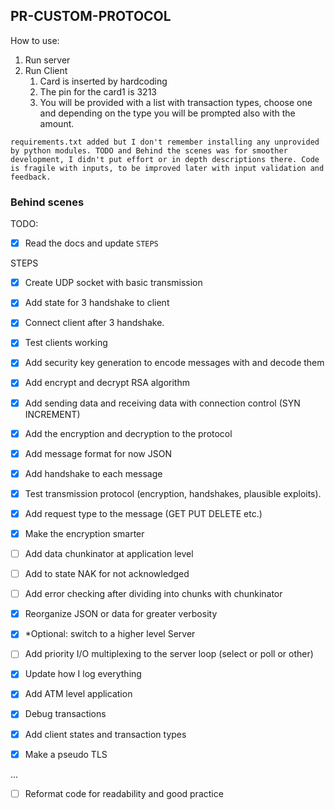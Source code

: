 ## PR-CUSTOM-PROTOCOL

How to use: 
1. Run server
2. Run Client
    1. Card is inserted by hardcoding
    2. The pin for the card1 is 3213
    3. You will be provided with a list with transaction types, choose one and depending on the type you will be prompted also with the amount.

`requirements.txt added but I don't remember installing any unprovided by python modules.
TODO and Behind the scenes was for smoother development, I didn't put effort or in depth descriptions there.
Code is fragile with inputs, to be improved later with input validation and feedback.`

### Behind scenes
TODO: 

* [x] Read the docs and update `STEPS`

STEPS

* [x] Create UDP socket with basic transmission

* [x] Add state for 3 handshake to client

* [x] Connect client after 3 handshake.

* [x] Test clients working

* [x] Add security key generation to encode messages with and decode them

* [x] Add encrypt and decrypt RSA algorithm

* [x] Add sending data and receiving data with connection control (SYN INCREMENT)

* [x] Add the encryption and decryption to the protocol

* [x] Add message format for now JSON

* [x] Add handshake to each message

* [x] Test transmission protocol (encryption, handshakes, plausible exploits).

* [x] Add request type to the message (GET PUT DELETE  etc.)

* [x] Make the encryption smarter

* [ ] Add data chunkinator at application level

* [ ] Add to state NAK for not acknowledged

* [ ] Add error checking after dividing into chunks with chunkinator

* [x] Reorganize JSON or data for greater verbosity

* [x] *Optional: switch to a higher level Server

* [ ] Add priority I/O multiplexing to the server loop (select or poll or other)

* [x] Update how I log everything

* [x] Add ATM level application

* [x] Debug transactions

* [x] Add client states and transaction types

* [x] Make a pseudo TLS

...

* [ ] Reformat code for readability and good practice
